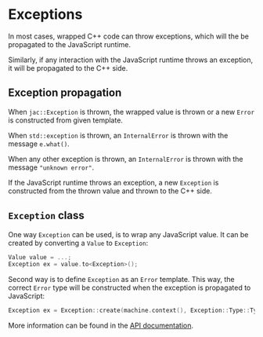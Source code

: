 # Exceptions

In most cases, wrapped C++ code can throw exceptions, which will the be propagated to the JavaScript runtime.

Similarly, if any interaction with the JavaScript runtime throws an exception, it will be propagated to the C++ side.

## Exception propagation
When `jac::Exception` is thrown, the wrapped value is thrown or a new `Error` is constructed from given template.

When `std::exception` is thrown, an `InternalError` is thrown with the message `e.what()`.

When any other exception is thrown, an `InternalError` is thrown with the message `"unknown error"`.

If the JavaScript runtime throws an exception, a new `Exception` is constructed from the thrown value and thrown to the C++ side.


## `Exception` class
One way `Exception` can be used, is to wrap any JavaScript value. It can be created by converting a `Value` to `Exception`:

```cpp
Value value = ...;
Exception ex = value.to<Exception>();
```

Second way is to define `Exception` as an `Error` template. This way, the correct `Error` type will be constructed when
the exception is propagated to JavaScript:

```cpp
Exception ex = Exception::create(machine.context(), Exception::Type::TypeError, "Invalid argument");
```

More information can be found in the [API documentation](/doxygen/classjac_1_1ExceptionWrapper).
